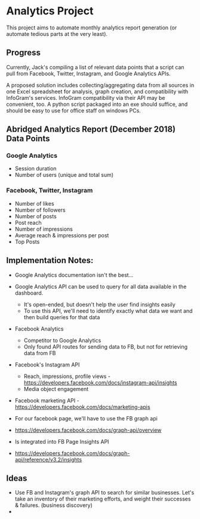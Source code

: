# Analytics Project

This project aims to automate monthly analytics report generation (or automate tedious parts at the very least).

## Progress

Currently, Jack's compiling a list of relevant data points that a script can pull from Facebook, Twitter, Instagram, and Google Analytics APIs.

A proposed solution includes collecting/aggregating data from all sources in one Excel spreadsheet for analysis, graph creation, and compatibility with InfoGram's services. InfoGram compatibility via their API may be convenient, too. A python script packaged into an exe should suffice, and should be easy to use for office staff on windows PCs.

## Abridged Analytics Report (December 2018) Data Points
### Google Analytics
  - Session duration
  - Number of users (unique and total sum)
### Facebook, Twitter, Instagram
  - Number of likes
  - Number of followers
  - Number of posts
  - Post reach
  - Number of impressions
  - Average reach & impressions per post
  - Top Posts

## Implementation Notes:
  - Google Analytics documentation isn't the best...
  - Google Analytics API can be used to query for all data available in the dashboard.
    - It's open-ended, but doesn't help the user find insights easily
    - To use this API, we'll need to identify exactly what data we want and then build queries for that data
  - Facebook Analytics
    - Competitor to Google Analytics
    - Only found API routes for sending data to FB, but not for retrieving data from FB
  - Facebook's Instagram API
    - Reach, impressions, profile views - https://developers.facebook.com/docs/instagram-api/insights
    - Media object engagement
  - Facebook marketing API - https://developers.facebook.com/docs/marketing-apis
  - For our facebook page, we'll have to use the FB graph api
   - https://developers.facebook.com/docs/graph-api/overview



  - Is integrated into FB Page Insights API
  - https://developers.facebook.com/docs/graph-api/reference/v3.2/insights
## Ideas
  - Use FB and Instagram's graph API to search for similar businesses. Let's take an inventory of their marketing efforts, and weight their successes & failures. (business discovery)
  -
